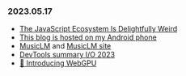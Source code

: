 ### 2023.05.17
* [The JavaScript Ecosystem Is Delightfully Weird](https://fly.io/blog/js-ecosystem-delightfully-wierd/)
* [This blog is hosted on my Android phone](https://androidblog.a.pinggy.io/)
* [MusicLM](https://google-research.github.io/seanet/musiclm/examples/) and [MusicLM site](https://aitestkitchen.withgoogle.com/experiments/music-lm)
* [DevTools summary I/O 2023](https://io.google/2023/program/58079bc3-b0bd-44e1-94ff-08589997014a/)
* [🎥 Introducing WebGPU](https://www.youtube.com/watch?v=m6T-Mq1BPXg)
